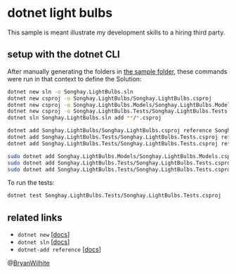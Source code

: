 # dotnet light bulbs

This sample is meant illustrate my development skills to a hiring third party.

## setup with the dotnet CLI

After manually generating the folders in [the sample folder](../dotnet-lightbulbs), these commands were run in that context to define the Solution:

```bash
dotnet new sln -o Songhay.LightBulbs.sln
dotnet new csproj -o Songhay.LightBulbs/Songhay.LightBulbs.csproj
dotnet new csproj -o Songhay.LightBulbs.Models/Songhay.LightBulbs.Models.csproj
dotnet new csproj -o Songhay.LightBulbs.Tests/Songhay.LightBulbs.Tests.csproj
dotnet sln Songhay.LightBulbs.sln add **/*.csproj

dotnet add Songhay.LightBulbs/Songhay.LightBulbs.csproj reference Songhay.LightBulbs.Models/Songhay.LightBulbs.Models.csproj
dotnet add Songhay.LightBulbs.Tests/Songhay.LightBulbs.Tests.csproj reference Songhay.LightBulbs/Songhay.LightBulbs.csproj
dotnet add Songhay.LightBulbs.Tests/Songhay.LightBulbs.Tests.csproj reference Songhay.LightBulbs.Models/Songhay.LightBulbs.Models.csproj

sudo dotnet add Songhay.LightBulbs.Models/Songhay.LightBulbs.Models.csproj package MoreLinq
sudo dotnet add Songhay.LightBulbs.Tests/Songhay.LightBulbs.Tests.csproj package MoreLinq
sudo dotnet add Songhay.LightBulbs.Tests/Songhay.LightBulbs.Tests.csproj package Newtonsoft.Json
```

To run the tests:

```bash
dotnet test Songhay.LightBulbs.Tests/Songhay.LightBulbs.Tests.csproj
```

## related links

* `dotnet new` [[docs](https://docs.microsoft.com/en-us/dotnet/core/tools/dotnet-new?tabs=netcore2x)]
* `dotnet sln` [[docs](https://docs.microsoft.com/en-us/dotnet/core/tools/dotnet-sln)]
* `dotnet-add reference` [[docs](https://docs.microsoft.com/en-us/dotnet/core/tools/dotnet-add-reference)]

@[BryanWilhite](https://twitter.com/bryanwilhite)
